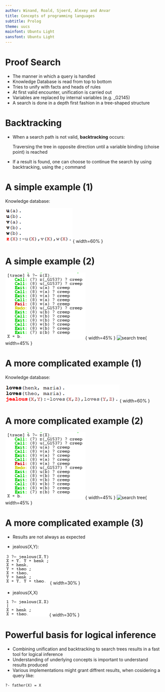 ```yaml
---
author: Winand, Roald, Sjoerd, Alexey and Anvar
title: Concepts of programming languages
subtitle: Prolog
theme: uucs
mainfont: Ubuntu Light
sansfont: Ubuntu Light
---
```

# Proof Search

* The manner in which a query is handled
* Knowledge Database is read from top to bottom
* Tries to unify with facts and heads of rules
* At first valid encounter, unification is carried out
* Variables are replaced by internal variables (e.g. _G2145)
* A search is done in a depth first fashion in a tree-shaped structure

# Backtracking

* When a search path is not valid, **backtracking** occurs:

  	Traversing the tree in opposite direction until a variable binding (choise point) is reached

* If a result is found, one can choose to continue the search by using backtracking, using the **;** command

# A simple example (1)

Knowledge database:

![Knowledge database](img/kdb1.png "kdb1"){ width=60% }

# A simple example (2)

![code](img/Ex1.png "code1"){ width=45% } ![search tree](img/ex1tree.png "tree1"){ width=45% }

# A more complicated example (1)

Knowledge database:

![Knowledge database](img/kdb2.png "kdb2"){ width=60% }

# A more complicated example (2)

![code](img/Ex1.png "code1"){ width=45% } ![search tree](img/ex1tree.png "tree1"){ width=45% }

# A more complicated example (3)
* Results are not always as expected

* jealous(X,Y):
 
![jealous(X,Y)](img/jealousXY.png "XY"){ width=30% }

* jealous(X,X)

![jealous(X,X)](img/jealousXX.png "XX"){ width=30% }

# Powerful basis for logical inference

* Combining unification and backtracking to search trees results in a fast tool for logical inference
* Understanding of underlying concepts is important to understand results produced
* Various implementations might grant diffrent results, when cosidering a query like:

```
?- father(X) = X
```

<!-- Local Variables:  -->
<!-- pandoc/write: beamer -->
<!-- pandoc/latex-engine: "xelatex" -->
<!-- pandoc/template: "beamer-template.tex" -->
<!-- End:  -->
